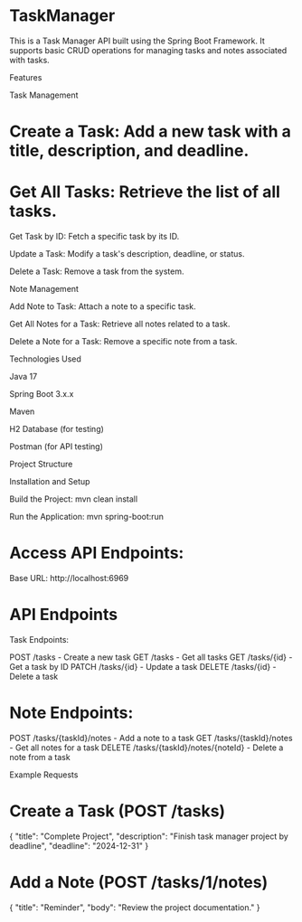 # TaskManager
This is a Task Manager API built using the Spring Boot Framework. It supports basic CRUD operations for managing tasks and notes associated with tasks.

Features

Task Management

# Create a Task: Add a new task with a title, description, and deadline.

# Get All Tasks: Retrieve the list of all tasks.

Get Task by ID: Fetch a specific task by its ID.

Update a Task: Modify a task's description, deadline, or status.

Delete a Task: Remove a task from the system.

Note Management

Add Note to Task: Attach a note to a specific task.

Get All Notes for a Task: Retrieve all notes related to a task.

Delete a Note for a Task: Remove a specific note from a task.

Technologies Used

Java 17

Spring Boot 3.x.x

Maven

H2 Database (for testing)

Postman (for API testing)

Project Structure


Installation and Setup

Build the Project: mvn clean install

Run the Application: mvn spring-boot:run

# Access API Endpoints:
Base URL: http://localhost:6969

# API Endpoints

Task Endpoints:

POST /tasks  - Create a new task
GET /tasks - Get all tasks
GET /tasks/{id} - Get a task by ID
PATCH /tasks/{id} - Update a task
DELETE /tasks/{id} - Delete a task

# Note Endpoints:
POST /tasks/{taskId}/notes - Add a note to a task
GET /tasks/{taskId}/notes - Get all notes for a task
DELETE /tasks/{taskId}/notes/{noteId} - Delete a note from a task

Example Requests

# Create a Task (POST /tasks)

{
    "title": "Complete Project",
    "description": "Finish task manager project by deadline",
    "deadline": "2024-12-31"
}

# Add a Note (POST /tasks/1/notes)

{
    "title": "Reminder",
    "body": "Review the project documentation."
}


